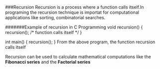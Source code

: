###Recursion
Recursion is a process where a function calls itself.In programing the recursion technique is importat for computational applications like sorting, combinatorial searches. 

 #######Example  of recursion in C Programming 
void recursion() {
   recursion(); /* function calls itself */
}

int main() {
   recursion();
}
 From the above program, the function recursion calls itself 
 
 
 Recursion can be used to calculate mathematical computations like the **Fibonacci series** and the **Factorial series**
